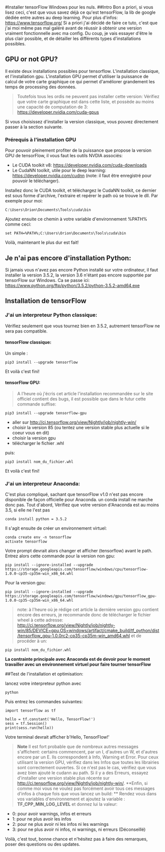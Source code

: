 #Installer tensorFlow Windows pour les nuls.
##Intro
Bon a priori, si vous lisez ceci, c'est que vous savez déjà ce qu'est tensorFlow, la lib de google dédiée entre autres au deep learning.
Pour plus d'infos: https://www.tensorflow.org/
Si a priori j'ai décidé de faire ce tuto, c'est que j'ai moi même pas mal galéré avant de réussir à obtenir une version vraiment fonctionnelle avec ma config. 
Du coup, je vais essayer d'être le plus clair possible, et de détailler les différents types d'installations possibles. 

## GPU or not GPU? 
Il existe deux installations possibles pour tensorflow. L'installation classique, et l'installation gpu. L'installation GPU permet d'utiliser la puissance de calcul de votre carte graphique ce qui permet d'améliorer grandement les temps de processing des données. 
>Toutefois tous les ordis ne peuvent pas installer cette version: 
Vérifiez que votre carte graphique est dans cette liste, et possède au moins une capacité de computation de 3: https://developer.nvidia.com/cuda-gpus

Si vous choisissez d'installer la version classique, vous pouvez directement passer à la section suivante. 

### Prérequis à l'installation GPU
Pour pouvoir pleinement profiter de la puissance que propose la version GPU de tensorFlow, il vous faut les outils NVDIA associés: 
- Le CUDA toolkit v8: https://developer.nvidia.com/cuda-downloads
- Le CudaNN toolkit, utile pour le deep learning: https://developer.nvidia.com/cudnn (note: il faut être enregistré pour pouvoir le télécharger).

Installez donc le CUDA toolkit, et téléchargez le CudaNN toolkit, ce dernier est sous forme d'archive, l'extraire et repérer le path où se trouve le dll. 
Par exemple pour moi: 
```
C:\Users\Orion\Documents\Tools\cuda\bin 
```
Ajoutez ensuite ce chemin à votre variable d'environnement %PATH% comme ceci: 

```
set PATH=%PATH%;C:\Users\Orion\Documents\Tools\cuda\bin 
```

Voilà, maintenant le plus dur est fait! 

## Je n'ai pas encore d'installation Python: 
Si jamais vous n'avez pas encore Python installé sur votre ordinateur, il faut installer la version 3.5.2, la version 3.6 n'étant pas encore supportée par tensorFlow sur Windows.
  Ca se passe ici: https://www.python.org/ftp/python/3.5.2/python-3.5.2-amd64.exe
## Installation de tensorFlow
### J'ai un interpreteur Python classique: 
Vérifiez seulement que vous tournez bien en 3.5.2, autrement tensorFlow ne sera pas compatible. 
#### tensorFlow classique: 
Un simple : 
```
pip3 install --upgrade tensorflow 
```
Et voilà c'est fini!
#### tensorFlow GPU: 
>A l'heure où j'écris cet article l'installation recommandée sur le site officiel contient des bugs, il est possible que dans le futur cette commande suffise: 
```
pip3 install --upgrade tensorflow-gpu
```
- aller sur http://ci.tensorflow.org/view/Nightly/job/nightly-win/
- choisir la version 85 (ou tentez une version stable plus actuelle si le coeur vous en dit) 
- choisir la version gpu
- télécharger le fichier .whl

puis: 
```
pip3 install nom_du_fichier.whl
```

Et voilà c'est fini!
### J'ai un interpreteur Anaconda:
C'est plus compliqué, sachant que tensorFlow v1.0 n'est pas encore disponible de façon officielle pour Anaconda. 
un conda install ne marche donc pas. 
Tout d'abord, Vérifiez que votre version d'Anaconda est au moins 3.5, si elle ne l'est pas
```
conda install python = 3.5.2
```
Il s'agit ensuite de créer un environnement virtuel: 
```
conda create env -n tensorflow
activate tensorflow
```
Votre prompt devrait alors changer et afficher (tensorflow) avant le path. 
Entrez alors cette commande pour la version non gpu:
```
pip install --ignore-installed --upgrade https://storage.googleapis.com/tensorflow/windows/cpu/tensorflow-1.0.0-cp35-cp35m-win_x86_64.whl
```
Pour la version gpu:
```
pip install --ignore-installed --upgrade https://storage.googleapis.com/tensorflow/windows/gpu/tensorflow_gpu-1.0.0-cp35-cp35m-win_x86_64.whl
```
> note:  à l'heure où je rédige cet article la dernière version gpu contient encore des erreurs, je recommande donc de télécharger le fichier wheel à cette adresse: http://ci.tensorflow.org/view/Nightly/job/nightly-win/85/DEVICE=gpu,OS=windows/artifact/cmake_build/tf_python/dist/tensorflow_gpu-1.0.0rc2-cp35-cp35m-win_amd64.whl
et de procéder à un:
```
pip install nom_du_fichier.whl
```
**La contrainte principale avec Anaconda est de devoir pour le moment travailler avec un environnement virtuel pour faire tourner tensorFlow**

##Test de l'installation et optimisation:

lancez votre interpreteur python avec 
```
python
```
Puis entrez les commandes suivantes: 
```
import tensorflow as tf

hello = tf.constant('Hello, TensorFlow!')
sess = tf.Session()
print(sess.run(hello))
```
Votre terminal devrait afficher b'Hello, TensorFlow!'
> **Note** Il est fort probable que de nombreux autres messages s'affichent: certains commencent, par un I, d'autres un W, et d'autres encore par un E.
Ils correspondent à Info, Warning et Error. 
Pour ceux utilisant la version GPU, vérifiez dans les Infos que toutes les librairies sont correctement ouvertes. Si ce n'est pas le cas, vérifiez que vous avez bien ajouté le cudann au path.
Si il y a des Erreurs, essayez d'installer une version stable plus récente sur http://ci.tensorflow.org/view/Nightly/job/nightly-win/.
**Enfin, si comme moi vous ne voulez pas forcément avoir tous ces messages d'infos à chaque fois que vous lancez un build: **
Rendez vous dans vos variables d'environnement et ajoutez la variable : **TF_CPP_MIN_LOG_LEVEL** et donnez lui la valeur: 
- 0: pour avoir warnings, infos et erreurs
- 1: pour ne plus avoir les infos
- 2: pour ne plus avoir ni les infos ni les warnings
- 3: pour ne plus avoir ni infos, ni warnings, ni erreurs (Déconseillé)

Voilà, c'est tout, bonne chance et n'hésitez pas à faire des remarques, poser des questions ou des updates.
